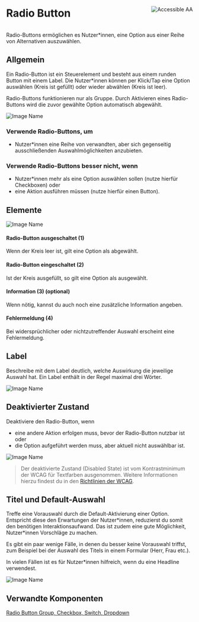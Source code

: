 <div style="display: inline-flex; align-items: center; justify-content: space-between; width: 100%;">
    <h1>Radio Button</h1>
    <img src="assets/aa.png" alt="Accessible AA" />
</div>

Radio-Buttons ermöglichen es Nutzer\*innen, eine Option aus einer Reihe von Alternativen auszuwählen.

## Allgemein

Ein Radio-Button ist ein Steuerelement und besteht aus einem runden Button mit einem Label. Die Nutzer\*innen können per Klick/Tap eine Option auswählen (Kreis ist gefüllt) oder wieder abwählen (Kreis ist leer).

Radio-Buttons funktionieren nur als Gruppe. Durch Aktivieren eines Radio-Buttons wird die zuvor gewählte Option automatisch abgewählt.

![Image Name](assets/3_components/radio-button/radiobuttons-general.png)

### Verwende Radio-Buttons, um

- Nutzer\*innen eine Reihe von verwandten, aber sich gegenseitig ausschließenden Auswahlmöglichkeiten anzubieten.

### Verwende Radio-Buttons besser nicht, wenn

- Nutzer\*innen mehr als eine Option auswählen sollen (nutze hierfür Checkboxen) oder
- eine Aktion ausführen müssen (nutze hierfür einen Button).

## Elemente

![Image Name](assets/3_components/radio-button/radio-button-elements.png)

#### Radio-Button ausgeschaltet (1)

Wenn der Kreis leer ist, gilt eine Option als abgewählt.

#### Radio-Button eingeschaltet (2)

Ist der Kreis ausgefüllt, so gilt eine Option als ausgewählt.

#### Information (3) (optional)

Wenn nötig, kannst du auch noch eine zusätzliche Information angeben.

#### Fehlermeldung (4)

Bei widersprüchlicher oder nichtzutreffender Auswahl erscheint eine Fehlermeldung.

## Label

Beschreibe mit dem Label deutlich, welche Auswirkung die jeweilige Auswahl hat. Ein Label enthält in der Regel maximal drei Wörter.

![Image Name](assets/3_components/radio-button/radiobuttons-label.png)

## Deaktivierter Zustand

Deaktiviere den Radio-Button, wenn

- eine andere Aktion erfolgen muss, bevor der Radio-Button nutzbar ist oder
- die Option aufgeführt werden muss, aber aktuell nicht auswählbar ist.

![Image Name](assets/3_components/radio-button/disabled-radiobutton.png)

> Der deaktivierte Zustand (Disabled State) ist vom Kontrastminimum der WCAG für Textfarben ausgenommen. Weitere Informationen hierzu findest du in den [Richtlinien der WCAG](https://www.w3.org/TR/WCAG21/#contrast-minimum).

## Titel und Default-Auswahl

Treffe eine Vorauswahl durch die Default-Aktivierung einer Option. Entspricht diese den Erwartungen der Nutzer\*innen, reduzierst du somit den benötigen Interaktionsaufwand. Das ist zudem eine gute Möglichkeit, Nutzer\*innen Vorschläge zu machen.

Es gibt ein paar wenige Fälle, in denen du besser keine Vorauswahl triffst, zum Beispiel bei der Auswahl des Titels in einem Formular (Herr, Frau etc.).

In vielen Fällen ist es für Nutzer\*innen hilfreich, wenn du eine Headline verwendest.

![Image Name](assets/3_components/radio-button/radiobuttons-bestpractice.png)

## Verwandte Komponenten

[Radio Button Group, ](?path=/usage/components-radio-button-group--standard)
[Checkbox, ](?path=/usage/components-checkbox--standard)
[Switch, ](?path=/usage/components-switch--standard)
[Dropdown ](?path=/usage/components-dropdown--standard)
